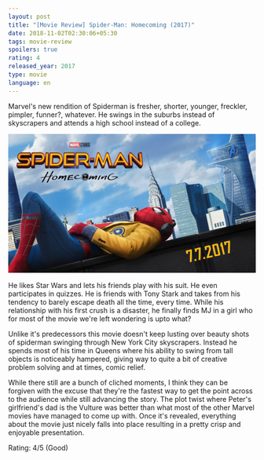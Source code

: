 ```yaml
---
layout: post
title: "[Movie Review] Spider-Man: Homecoming (2017)"
date: 2018-11-02T02:30:06+05:30
tags: movie-review
spoilers: true
rating: 4
released_year: 2017
type: movie
language: en
---
```


Marvel's new rendition of Spiderman is fresher, shorter, younger, freckler, pimpler, funner?, whatever.
He swings in the suburbs instead of skyscrapers and attends a high school instead of a college.

![Spiderman: Homecoming (2017)](/img/movie-poster-spiderman-homecoming-2017.jpg 'Spiderman: Homecoming (2017)')

He likes Star Wars and lets his friends play with his suit.
He even participates in quizzes.
He is friends with Tony Stark and takes from his tendency to barely escape death all the time, every time.
While his relationship with his first crush is a disaster, he finally finds MJ in a girl who for most of the movie we're left wondering is upto what?

Unlike it's predecessors this movie doesn't keep lusting over beauty shots of spiderman swinging through New York City skyscrapers.
Instead he spends most of his time in Queens where his ability to swing from tall objects is noticeably hampered, giving way to quite a bit of creative problem solving and at times, comic relief.

While there still are a bunch of cliched moments, I think they can be forgiven with the excuse that they're the fastest way to get the point across to the audience while still advancing the story.
The plot twist where Peter's girlfriend's dad is the Vulture was better than what most of the other Marvel movies have managed to come up with.
Once it's revealed, everything about the movie just nicely falls into place resulting in a pretty crisp and enjoyable presentation.

Rating: 4/5 (Good)
